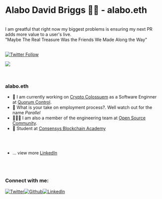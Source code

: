 # Alabo David Briggs 👋🏼 - alabo.eth 

<br/>
I am greatful that right now my biggest problems is ensuring my next PR adds more value to a user's live.

<br/>
"Maybe The Real Treasure Was the Friends We Made Along the Way"
<br/>
<br/>

[![Twitter Follow](https://img.shields.io/twitter/follow/alabobriggs_?color=1DA1F2&logo=twitter&style=for-the-badge)](https://twitter.com/intent/follow?original_referer=https%3A%2F%2Fgithub.com%2Falabobriggs&screen_name=alabobriggs_)

![](https://komarev.com/ghpvc/?username=alabobriggs)

<br/>

### alabo.eth

- 🔭 I am currently working on [Crypto Colossuem](https://www.cryptocolosseum.com/) as a Software Enginner at [Quorum Control](https://github.com/quorumcontrol).
- 🏢 What is your take on employment process?. Well watch out for the name *Parallel*
- 👷🏾‍♀️ I am also a member of the engineering team at [Open Source Community](https://twitter.com/oscafrica?lang=en).
- 📝 Student at [Consensys Blockchain Academy](https://consensys.net/academy/)
<br/>
<br/>

- ... view more [LinkedIn](https://www.linkedin.com/in/alabo-briggs-31744a161/)

<br/>
<br/>

### Connect with me:


<a href="https://twitter.com/alabobriggs_" target="_blank"><img alt="Twitter" src="https://img.shields.io/badge/-Twitter-1DA1F2?logo=twitter&logoColor=white&style=flat-square" /></a><a href="https://github.com/alabobriggs" target="_blank"><img alt="Github" src="https://img.shields.io/badge/-GitHub-181717?&style=flat-square&logo=github&logoColor=white" /><a href="https://www.linkedin.com/in/alabo-briggs-31744a161/" target="_blank"><img alt="LinkedIn" src="https://img.shields.io/badge/-LinkedIn-0A66C2?&style=flat-square&logo=linkedin&logoColor=white" />
</a>

<br/>
<br/>
